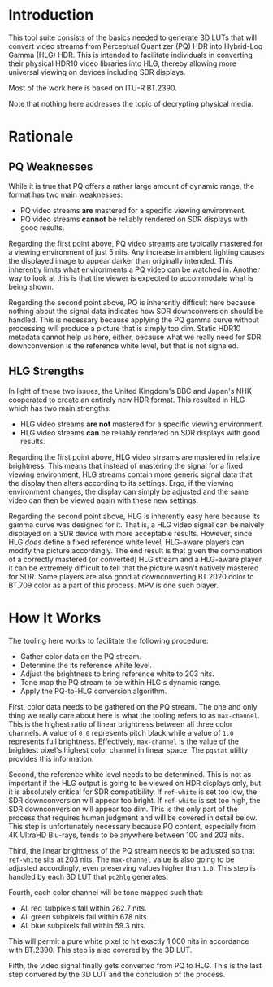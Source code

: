 # Introduction

This tool suite consists of the basics needed to generate 3D LUTs that will convert video
streams from Perceptual Quantizer (PQ) HDR into Hybrid-Log Gamma (HLG) HDR. This is intended
to facilitate individuals in converting their physical HDR10 video libraries into HLG, thereby
allowing more universal viewing on devices including SDR displays.

Most of the work here is based on ITU-R BT.2390.

Note that nothing here addresses the topic of decrypting physical media.

# Rationale

## PQ Weaknesses

While it is true that PQ offers a rather large amount of dynamic range, the format has two main
weaknesses:

- PQ video streams **are** mastered for a specific viewing environment.
- PQ video streams **cannot** be reliably rendered on SDR displays with good results.

Regarding the first point above, PQ video streams are typically mastered for a viewing
environment of just 5 nits. Any increase in ambient lighting causes the displayed image to
appear darker than originally intended. This inherently limits what environments a PQ video can
be watched in. Another way to look at this is that the viewer is expected to accommodate what is
being shown.

Regarding the second point above, PQ is inherently difficult here because nothing about the
signal data indicates how SDR downconversion should be handled. This is necessary because
applying the PQ gamma curve without processing will produce a picture that is simply too dim.
Static HDR10 metadata cannot help us here, either, because what we really need for SDR
downconversion is the reference white level, but that is not signaled.

## HLG Strengths

In light of these two issues, the United Kingdom's BBC and Japan's NHK cooperated to create an
entirely new HDR format. This resulted in HLG which has two main strengths:

- HLG video streams **are not** mastered for a specific viewing environment.
- HLG video streams **can** be reliably rendered on SDR displays with good results.

Regarding the first point above, HLG video streams are mastered in relative brightness. This
means that instead of mastering the signal for a fixed viewing environment, HLG streams contain
more generic signal data that the display then alters according to its settings. Ergo, if the
viewing environment changes, the display can simply be adjusted and the same video can then be
viewed again with these new settings.

Regarding the second point above, HLG is inherently easy here because its gamma curve was
designed for it. That is, a HLG video signal can be naively displayed on a SDR device with more
acceptable results. However, since HLG *does* define a fixed reference white level, HLG-aware
players can modify the picture accordingly. The end result is that given the combination of a
correctly mastered (or converted) HLG stream and a HLG-aware player, it can be extremely
difficult to tell that the picture wasn't natively mastered for SDR. Some players are also good
at downconverting BT.2020 color to BT.709 color as a part of this process. MPV is one such
player.

# How It Works

The tooling here works to facilitate the following procedure:

- Gather color data on the PQ stream.
- Determine the its reference white level.
- Adjust the brightness to bring reference white to 203 nits.
- Tone map the PQ stream to be within HLG's dynamic range.
- Apply the PQ-to-HLG conversion algorithm.

First, color data needs to be gathered on the PQ stream. The one and only thing we really care
about here is what the tooling refers to as `max-channel`. This is the highest ratio of linear
brightness between all three color channels. A value of `0.0` represents pitch black while a
value of `1.0` represents full brightness. Effectively, `max-channel` is the value of the
brightest pixel's highest color channel in linear space. The `pqstat` utility provides this
information.

Second, the reference white level needs to be determined. This is not as important if the HLG
output is going to be viewed on HDR displays only, but it is absolutely critical for SDR
compatibility. If `ref-white` is set too low, the SDR downconversion will appear too bright. If
`ref-white` is set too high, the SDR downconversion will appear too dim. This is the only part
of the process that requires human judgment and will be covered in detail below. This step is
unfortunately necessary because PQ content, especially from 4K UltraHD Blu-rays, tends to be
anywhere between 100 and 203 nits.

Third, the linear brightness of the PQ stream needs to be adjusted so that `ref-white` sits at
203 nits. The `max-channel` value is also going to be adjusted accordingly, even preserving
values higher than `1.0`. This step is handled by each 3D LUT that `pq2hlg` generates.

Fourth, each color channel will be tone mapped such that:

- All red subpixels fall within 262.7 nits.
- All green subpixels fall within 678 nits.
- All blue subpixels fall within 59.3 nits.

This will permit a pure white pixel to hit exactly 1,000 nits in accordance with BT.2390. This
step is also covered by the 3D LUT.

Fifth, the video signal finally gets converted from PQ to HLG. This is the last step convered by
the 3D LUT and the conclusion of the process.
